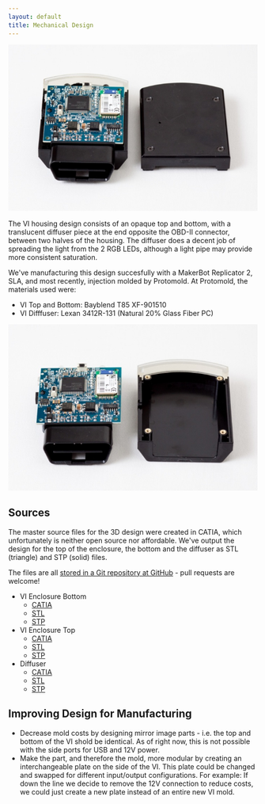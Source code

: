 ```yaml
---
layout: default
title: Mechanical Design
---
```


![Assembly opened](/static/images/vi-open-bottom.jpg)

The VI housing design consists of an opaque top and bottom, with a translucent
diffuser piece at the end opposite the OBD-II connector, between two halves of
the housing. The diffuser does a decent job of spreading the light from the 2
RGB LEDs, although a light pipe may provide more consistent saturation.

We've manufacturing this design succesfully with a MakerBot Replicator 2,
SLA, and most recently, injection molded by Protomold. At Protomold, the
materials used were:

* VI Top and Bottom: Bayblend T85 XF-901510
* VI Difffuser: Lexan 3412R-131 (Natural 20% Glass Fiber PC)

![Assembly opened and separated](/static/images/vi-open-top.jpg)

## Sources

The master source files for the 3D design were created in CATIA, which
unfortunately is neither open source nor affordable. We've output the design for
the top of the enclosure, the bottom and the diffuser as STL (triangle) and STP
(solid) files.

The files are all [stored in a Git repository at
GitHub](https://github.com/openxc/reference-vi/tree/gh-pages/mechanical) -
pull requests are welcome!

* VI Enclosure Bottom
  * [CATIA](/mechanical/vi-bottom.CATPart)
  * [STL](/mechanical/vi-bottom.stl)
  * [STP](/mechanical/vi-bottom.stp)
* VI Enclosure Top
  * [CATIA](/mechanical/vi-top.CATPart)
  * [STL](/mechanical/vi-top.stl)
  * [STP](/mechanical/vi-top.stp)
* Diffuser
  * [CATIA](/mechanical/vi-diffuser.CATPart)
  * [STL](/mechanical/vi-diffuser.stl)
  * [STP](/mechanical/vi-diffuser.stp)

## Improving Design for Manufacturing

* Decrease mold costs by designing mirror image parts - i.e. the top and bottom
  of the VI shold be identical. As of right now, this is not possible with the
  side ports for USB and 12V power.
* Make the part, and therefore the mold, more modular by creating an
  interchangeable plate on the side of the VI. This plate could
  be changed and swapped for different input/output configurations. For
  example: If down the line we decide to remove the 12V connection to reduce
  costs, we could just create a new plate instead of an entire new VI mold.
